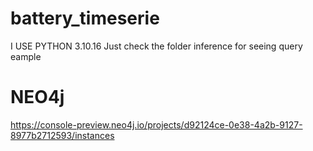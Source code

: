 # battery_timeserie
I USE PYTHON 3.10.16
Just check the folder inference for seeing query eample

# NEO4j
https://console-preview.neo4j.io/projects/d92124ce-0e38-4a2b-9127-8977b2712593/instances